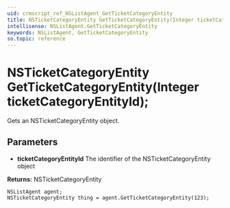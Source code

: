 ```yaml
---
uid: crmscript_ref_NSListAgent_GetTicketCategoryEntity
title: NSTicketCategoryEntity GetTicketCategoryEntity(Integer ticketCategoryEntityId);
intellisense: NSListAgent.GetTicketCategoryEntity
keywords: NSListAgent, GetTicketCategoryEntity
so.topic: reference
---
```


# NSTicketCategoryEntity GetTicketCategoryEntity(Integer ticketCategoryEntityId);

Gets an NSTicketCategoryEntity object.

## Parameters

* **ticketCategoryEntityId** The identifier of the NSTicketCategoryEntity object

**Returns:** NSTicketCategoryEntity

```crmscript
NSListAgent agent;
NSTicketCategoryEntity thing = agent.GetTicketCategoryEntity(123);
```

